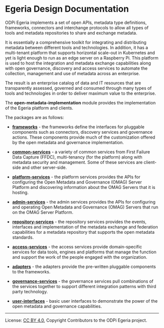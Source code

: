 <!-- SPDX-License-Identifier: Apache-2.0 -->
<!-- Copyright Contributors to the ODPi Egeria project. -->

# Egeria Design Documentation

ODPi Egeria implements a set of open APIs, metadata type definitions,
frameworks, connectors and interchange protocols to allow all types of tools and
metadata repositories to share and exchange metadata.

It is essentially a comprehensive toolkit for integrating and
distributing metadata between different tools and technologies.
In addition, it has a multi-tenant platform
that supports horizontal scale-out in Kubernetes and yet is light enough to run
as an edge server on a Raspberry Pi.  This platform is
used to host the integration and metadata exchange capabilities
along with open governance,
discovery and access services to automate the collection, management and
use of metadata across an enterprise.  

The result is an enterprise catalog of
data and IT resources that are transparently assessed, governed and consumed 
through many types of tools and technologies in order to
deliver maximum value to the enterprise.

The **open-metadata-implementation** module provides the implementation of the Egeria
platform and clients.

The packages are as follows:

* **[frameworks](frameworks)** - the frameworks define the interfaces for pluggable components such
as connectors, discovery services and governance actions.  These
components provide much of the customization offered by the open metadata and governance
implementation.

* **[common-services](common-services)** - a variety of common services from First Failure Data Capture (FFDC),
multi-tenancy (for the platform) along with metadata security and management.  Some of these services are
client-side and other server-side.

* **[platform-services](platform-services)** - the platform services provides the APIs for
configuring the Open Metadata and Governance (OMAG) Server Platform and discovering information about the
OMAG Servers that it is hosting.

* **[admin-services](admin-services)** - the admin services provides the APIs for configuring
and operating Open Metadata and Governance (OMAG) Servers that run on the OMAG Server Platform.

* **[repository-services](repository-services)** - the repository services provides the events, interfaces and
implementation of the metadata exchange and federation capabilities for a metadata
repository that supports the open metadata standards.

* **[access-services](access-services)** - the access services provide domain-specific services for data tools, engines
and platforms that manage the function and support the work of the people engaged with the
organization.

* **[adapters](adapters)** - the adapters provide the pre-written pluggable components to the frameworks.

* **[governance-services](governance-servers)** - the governance services pull combinations
of the services together to
support different integration patterns with third party technology.

* **[user-interfaces](user-interfaces)** - basic user interfaces to demonstrate the power of the open
metadata and governance capabilities.


----
License: [CC BY 4.0](https://creativecommons.org/licenses/by/4.0/),
Copyright Contributors to the ODPi Egeria project.